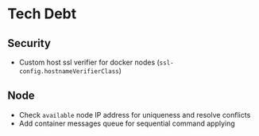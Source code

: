 # Tech Debt

## Security

* Custom host ssl verifier for docker nodes (`ssl-config.hostnameVerifierClass`)

## Node

* Check `available` node IP address for uniqueness and resolve conflicts
* Add container messages queue for sequential command applying
